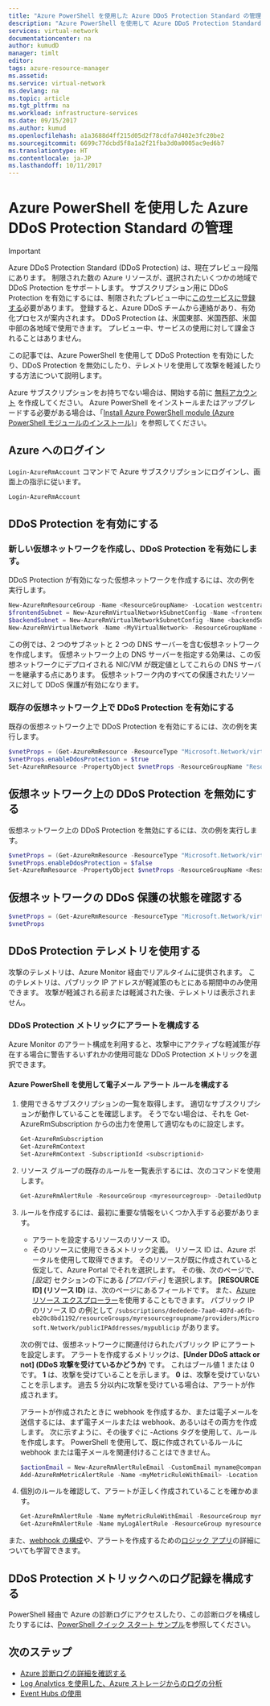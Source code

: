 ```yaml
---
title: "Azure PowerShell を使用した Azure DDoS Protection Standard の管理 | Microsoft Docs"
description: "Azure PowerShell を使用して Azure DDoS Protection Standard を管理する方法について説明します。"
services: virtual-network
documentationcenter: na
author: kumudD
manager: timlt
editor: 
tags: azure-resource-manager
ms.assetid: 
ms.service: virtual-network
ms.devlang: na
ms.topic: article
ms.tgt_pltfrm: na
ms.workload: infrastructure-services
ms.date: 09/15/2017
ms.author: kumud
ms.openlocfilehash: a1a3688d4ff215d05d2f78cdfa7d402e3fc20be2
ms.sourcegitcommit: 6699c77dcbd5f8a1a2f21fba3d0a0005ac9ed6b7
ms.translationtype: HT
ms.contentlocale: ja-JP
ms.lasthandoff: 10/11/2017
---
```

# <a name="manage-azure-ddos-protection-standard-using-azure-powershell"></a>Azure PowerShell を使用した Azure DDoS Protection Standard の管理

>[!IMPORTANT]
>Azure DDoS Protection Standard (DDoS Protection) は、現在プレビュー段階にあります。 制限された数の Azure リソースが、選択されたいくつかの地域で DDoS Protection をサポートします。 サブスクリプション用に DDoS Protection を有効にするには、制限されたプレビュー中に[このサービスに登録する](http://aka.ms/ddosprotection)必要があります。 登録すると、Azure DDoS チームから連絡があり、有効化プロセスが案内されます。 DDoS Protection は、米国東部、米国西部、米国中部の各地域で使用できます。 プレビュー中、サービスの使用に対して課金されることはありません。

この記事では、Azure PowerShell を使用して DDoS Protection を有効にしたり、DDoS Protection を無効にしたり、テレメトリを使用して攻撃を軽減したりする方法について説明します。

Azure サブスクリプションをお持ちでない場合は、開始する前に [無料アカウント](https://azure.microsoft.com/free/?WT.mc_id=A261C142F) を作成してください。 Azure PowerShell をインストールまたはアップグレードする必要がある場合は、「[Install Azure PowerShell module (Azure PowerShell モジュールのインストール)](/powershell/azure/install-azurerm-ps)」を参照してください。

## <a name="log-in-to-azure"></a>Azure へのログイン

`Login-AzureRmAccount` コマンドで Azure サブスクリプションにログインし、画面上の指示に従います。

```powershell
Login-AzureRmAccount
```

## <a name="enable-ddos-protection"></a>DDoS Protection を有効にする

### <a name="create-a-new-virtual-network-and-enable-ddos-protection"></a>新しい仮想ネットワークを作成し、DDoS Protection を有効にします。

DDoS Protection が有効になった仮想ネットワークを作成するには、次の例を実行します。

```powershell
New-AzureRmResourceGroup -Name <ResourceGroupName> -Location westcentralus 
$frontendSubnet = New-AzureRmVirtualNetworkSubnetConfig -Name <frontendSubnet> -AddressPrefix "10.0.1.0/24" 
$backendSubnet = New-AzureRmVirtualNetworkSubnetConfig -Name <backendSubnet> -AddressPrefix "10.0.2.0/24" 
New-AzureRmVirtualNetwork -Name <MyVirtualNetwork> -ResourceGroupName <ResourceGroupName>  -Location westcentralus  -AddressPrefix "10.0.0.0/16" -Subnet $frontendSubnet,$backendSubnet -DnsServer 10.0.1.5,10.0.1.6 -EnableDDoSProtection
```

この例では、2 つのサブネットと 2 つの DNS サーバーを含む仮想ネットワークを作成します。 仮想ネットワーク上の DNS サーバーを指定する効果は、この仮想ネットワークにデプロイされる NIC/VM が既定値としてこれらの DNS サーバーを継承する点にあります。 仮想ネットワーク内のすべての保護されたリソースに対して DDoS 保護が有効になります。

### <a name="enable-ddos-protection-on-an-existing-virtual-network"></a>既存の仮想ネットワーク上で DDoS Protection を有効にする

既存の仮想ネットワーク上で DDoS Protection を有効にするには、次の例を実行します。

```powershell
$vnetProps = (Get-AzureRmResource -ResourceType "Microsoft.Network/virtualNetworks" -ResourceGroup <ResourceGroupName> -ResourceName <ResourceName>).Properties
$vnetProps.enableDdosProtection = $true
Set-AzureRmResource -PropertyObject $vnetProps -ResourceGroupName "ResourceGroupName" -ResourceName "ResourceName" -ResourceType Microsoft.Network/virtualNetworks
```

## <a name="disable-ddos-protection-on-a-virtual-network"></a>仮想ネットワーク上の DDoS Protection を無効にする

仮想ネットワーク上の DDoS Protection を無効にするには、次の例を実行します。

```powershell
$vnetProps = (Get-AzureRmResource -ResourceType "Microsoft.Network/virtualNetworks" -ResourceGroup <ResourceGroupName> -ResourceName <ResourceName>).Properties
$vnetProps.enableDdosProtection = $false
Set-AzureRmResource -PropertyObject $vnetProps -ResourceGroupName <RessourceGroupName> -ResourceName <ResourceName> -ResourceType "Microsoft.Network/virtualNetworks"
```

## <a name="review-the-ddos-protection-status-of-virtual-networks"></a>仮想ネットワークの DDoS 保護の状態を確認する 

```powershell
$vnetProps = (Get-AzureRmResource -ResourceType "Microsoft.Network/virtualNetworks" -ResourceGroup <ResourceGroupName> -ResourceName <ResourceName>).Properties
$vnetProps
```

## <a name="use-ddos-protection-telemetry"></a>DDoS Protection テレメトリを使用する

攻撃のテレメトリは、Azure Monitor 経由でリアルタイムに提供されます。 このテレメトリは、パブリック IP アドレスが軽減策のもとにある期間中のみ使用できます。 攻撃が軽減される前または軽減された後、テレメトリは表示されません。

### <a name="configure-alerts-on-ddos-protection-metrics"></a>DDoS Protection メトリックにアラートを構成する

Azure Monitor のアラート構成を利用すると、攻撃中にアクティブな軽減策が存在する場合に警告するいずれかの使用可能な DDoS Protection メトリックを選択できます。

#### <a name="configure-email-alert-rules-via-azure-powershell"></a>Azure PowerShell を使用して電子メール アラート ルールを構成する

1. 使用できるサブスクリプションの一覧を取得します。 適切なサブスクリプションが動作していることを確認します。 そうでない場合は、それを Get-AzureRmSubscription からの出力を使用して適切なものに設定します。 

    ```powershell
    Get-AzureRmSubscription 
    Get-AzureRmContext 
    Set-AzureRmContext -SubscriptionId <subscriptionid>
    ```

2. リソース グループの既存のルールを一覧表示するには、次のコマンドを使用します。 

    ```powershell
    Get-AzureRmAlertRule -ResourceGroup <myresourcegroup> -DetailedOutput
    ```

3. ルールを作成するには、最初に重要な情報をいくつか入手する必要があります。 

    - アラートを設定するリソースのリソース ID。
    - そのリソースに使用できるメトリック定義。 リソース ID は、Azure ポータルを使用して取得できます。 そのリソースが既に作成されていると仮定して、Azure Portal でそれを選択します。 その後、次のページで、*[設定]* セクションの下にある *[プロパティ]* を選択します。 **[RESOURCE ID] (リソース ID)** は、次のページにあるフィールドです。 また、[Azure リソース エクスプローラー](https://resources.azure.com/)を使用することもできます。 パブリック IP のリソース ID の例として `/subscriptions/dededede-7aa0-407d-a6fb-eb20c8bd1192/resourceGroups/myresourcegroupname/providers/Microsoft.Network/publicIPAddresses/mypublicip` があります。

    次の例では、仮想ネットワークに関連付けられたパブリック IP にアラートを設定します。 アラートを作成するメトリックは、**[Under DDoS attack or not] (DDoS 攻撃を受けているかどうか)** です。 これはブール値 1 または 0 です。 **1** は、攻撃を受けていることを示します。 **0** は、攻撃を受けていないことを示します。 過去 5 分以内に攻撃を受けている場合は、アラートが作成されます。

    アラートが作成されたときに webhook を作成するか、または電子メールを送信するには、まず電子メールまたは webhook、あるいはその両方を作成します。 次に示すように、その後すぐに -Actions タグを使用して、ルールを作成します。 PowerShell を使用して、既に作成されているルールに webhook または電子メールを関連付けることはできません。

    ```powershell
    $actionEmail = New-AzureRmAlertRuleEmail -CustomEmail myname@company.com 
    Add-AzureRmMetricAlertRule -Name <myMetricRuleWithEmail> -Location "West Central US" -ResourceGroup <myresourcegroup> -TargetResourceId /subscriptions/dededede-7aa0-407d-a6fb-eb20c8bd1192/resourceGroups/myresourcegroup/providers/Microsoft.Network/publicIPAddresses/mypublicip -MetricName "IfUnderDDoSAttack" -Operator GreaterThan -Threshold 0 -WindowSize 00:05:00 -TimeAggregationOperator Total -Actions $actionEmail-Description "Under DDoS Attack" 
    ```

4. 個別のルールを確認して、アラートが正しく作成されていることを確かめます。

    ```powershell
    Get-AzureRmAlertRule -Name myMetricRuleWithEmail -ResourceGroup myresourcegroup -DetailedOutput 
    Get-AzureRmAlertRule -Name myLogAlertRule -ResourceGroup myresourcegroup -DetailedOutput
    ```

また、[webhook の構成](../monitoring-and-diagnostics/insights-webhooks-alerts.md)や、アラートを作成するための[ロジック アプリ](../logic-apps/logic-apps-what-are-logic-apps.md)の詳細についても学習できます。

## <a name="configure-logging-on-ddos-protection-metrics"></a>DDoS Protection メトリックへのログ記録を構成する

PowerShell 経由で Azure の診断ログにアクセスしたり、この診断ログを構成したりするには、[PowerShell クイック スタート サンプル](../monitoring-and-diagnostics/insights-powershell-samples.md)を参照してください。

## <a name="next-steps"></a>次のステップ

- [Azure 診断ログの詳細を確認する](../monitoring-and-diagnostics/monitoring-overview-of-diagnostic-logs.md)
- [Log Analytics を使用した、Azure ストレージからのログの分析](../log-analytics/log-analytics-azure-storage.md)
- [Event Hubs の使用](../event-hubs/event-hubs-csharp-ephcs-getstarted.md)